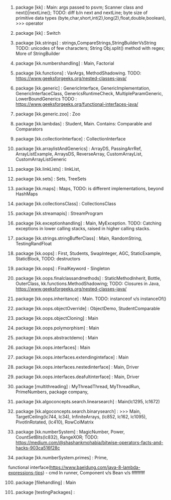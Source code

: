 1. package [kk] : Main: args passed to psvm; Scanner class and next()|nextLine(); TODO: diff b/n next and nextLine; byte size of primitive data types (byte,char,short,int(2),long(2),float,double,boolean), >>> operator

2. package [kk] : Switch

3. package [kk.strings] : strings,CompareStrings,StringBuilderVsString TODO: unicodes of few characters; String Obj.split() method with regex; More of StringBuilder

4. package [kk.numbershandling] : Main, Factorial

5. package [kk.functions] : VarArgs, MethodShadowing. TODO: https://www.geeksforgeeks.org/nested-classes-java/

6. package [kk.generic] : GenericInterface, GenericImplementation, GenericInterfaceClass, GenericsRuntimeCheck, MultipleParamGeneric, LowerBoundGenerics TODO : https://www.geeksforgeeks.org/functional-interfaces-java/

7. package [kk.generic.zoo] : Zoo

8. package [kk.lambdas] : Student, Main. Contains: Comparable and Comparators

9. package [kk.collectionInterface] : CollectionInterface

10. package [kk.arraylistAndGenerics] : ArrayDS, PassingArrRef, ArrayListExample, ArraysDS, ReverseArray, CustomArrayList, CustomArrayListGeneric

11. package [kk.linkLists] : linkList,

12. package [kk.sets] : Sets, TreeSets

13. package [kk.maps] : Maps, TODO: is different implementations, beyond HashMaps

14. package [kk.collectionsClass] : CollectionsClass

15. package [kk.streamapis] : StreamProgram

16. package [kk.exceptionhandling] : Main, MyException. TODO: Catching exceptions in lower calling stacks, raised in higher calling stacks.

17. package [kk.strings.stringBufferClass] : Main, RandomString, TestingRandFloat

18. package [kk.oops] : First, Students, SwapInteger, AGC, StaticExample, StaticBlock, TODO: destructors

19. package [kk.oops] : FinalKeyword - Singleton

20. package [kk.oops.finalclassandmethods] : StaticMethodInherit, Bottle, OuterClass, kk.functions.MethodShadowing; TODO: Closures in Java, https://www.geeksforgeeks.org/nested-classes-java/

21. package [kk.oops.inheritance] : Main. TODO: instanceof v/s instanceOf()

22. package [kk.oops.objectOverride] : ObjectDemo, StudentComparable

23. package [kk.oops.objectCloning] : Main

24. package [kk.oops.polymorphism] : Main

25. package [kk.oops.abstractdemo] : Main

26. package [kk.oops.interfaces] : Main

27. package [kk.oops.interfaces.extendinginteface] : Main

28. package [kk.oops.interfaces.nestedinterface] : Main, Driver

29. package [kk.oops.interfaces.deafultinterface] : Main, Driver

30. package [multithreading] : MyThreadThread, MyThreadRun, PrimeNumbers, package company,

31. package [kk.algoconcepts.search.linearsearch] : Main(lc1295, lc1672)

32. package [kk.algoconcepts.search.binarysearch] : >>> Main, TargetCeiling(lc744, lc34), InfiniteArrays, (lc852, lc162, lc1095), PivotInRotated, (lc410), RowColMatrix

33. package [kk.numberSystem] : MagicNumber, Power, CountSetBits(lc832), RangeXOR; TODO: https://medium.com/@shashankmohabia/bitwise-operators-facts-and-hacks-903ca516f28c

34. package [kk.numberSystem.primes] : Prime,

functional interface(https://www.baeldung.com/java-8-lambda-expressions-tips) - cmd ln runner, Component v/s Bean v/s fffffffff

100. package [filehandling] : Main

101. package [testingPackages] :